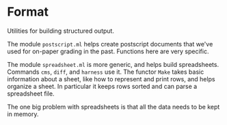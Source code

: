 Format
======

Utilities for building structured output.

The module `postscript.ml` helps create postscript documents that we've used for on-paper grading in the past.
Functions here are very specific.

The module `spreadsheet.ml` is more generic, and helps build spreadsheets.
Commands `cms`, `diff`, and `harness` use it.
The functor `Make` takes basic information about a sheet, like how to represent and print rows, and helps organize a sheet.
In particular it keeps rows sorted and can parse a spreadsheet file.

The one big problem with spreadsheets is that all the data needs to be kept in memory.

